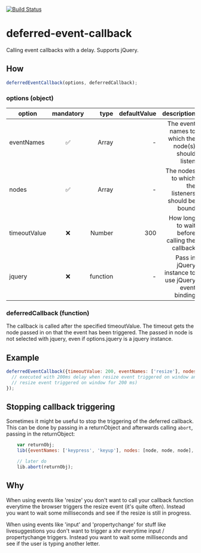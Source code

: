 [![Build Status](https://travis-ci.org/AOEpeople/deferred-event-callback.svg?branch=master)](https://travis-ci.org/AOEpeople/deferred-event-callback)

# deferred-event-callback

Calling event callbacks with a delay. Supports jQuery.

## How
```javascript
deferredEventCallback(options, deferredCallback);
```

### options (object)
| option        | mandatory            | type     | defaultValue     | description                                         |
| ------------- |:--------------------:| --------:|-----------------:|----------------------------------------------------:|
| eventNames    | :white_check_mark:   | Array    | -                | The event names to which the node(s) should listen  |
| nodes         | :white_check_mark:   | Array    | -                | The nodes to which the listeners should be bound    |
| timeoutValue  | :x:                  | Number   | 300              | How long to wait before calling the  callback       |
| jquery        | :x:                  | function | -                | Pass in jQuery instance to use jQuery event binding |

### deferredCallback (function)
The callback is called after the specified timeoutValue. The timeout gets the node passed in on that the event has been triggered. The passed in node is not selected with jquery, even if options.jquery is a jquery instance.

## Example
```javascript
deferredEventCallback({timeoutValue: 200, eventNames: ['resize'], nodes: [window], jquery: jQuery}, function() {
  // executed with 200ms delay when resize event triggered on window and only once (if no other 
  // resize event triggered on window for 200 ms)
});
```
## Stopping callback triggering
Sometimes it might be useful to stop the triggering of the deferred callback. This can be done by passing in a returnObject and afterwards calling `abort`, passing in the returnObject:

```javascript
    var returnObj;
    lib({eventNames: ['keypress', 'keyup'], nodes: [node, node, node], jquery: $, timeoutValue: 50}, callback, returnObj);

    // later do
    lib.abort(returnObj);
```

## Why
When using events like 'resize' you don't want to call your callback function everytime the browser triggers the resize event (it's quite often). Instead you want to wait some milliseconds and see if the resize is still in progress.

When using events like 'input' and 'propertychange' for stuff like livesuggestions you don't want to trigger a xhr everytime input / propertychange triggers. Instead you want to wait some milliseconds and see if the user is typing another letter.
